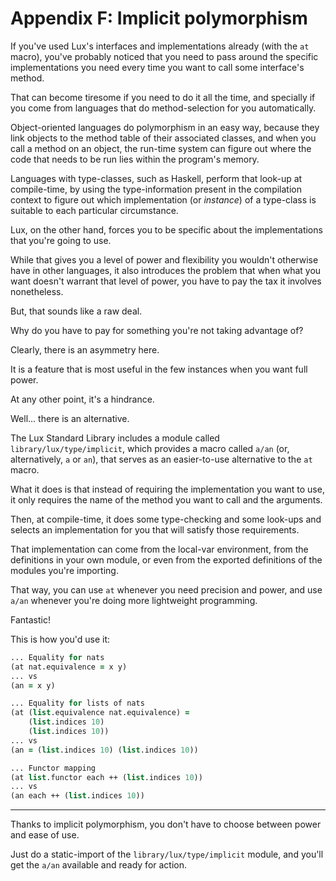 # Appendix F: Implicit polymorphism

If you've used Lux's interfaces and implementations already (with the `at` macro), you've probably noticed that you need to pass around the specific implementations you need every time you want to call some interface's method.

That can become tiresome if you need to do it all the time, and specially if you come from languages that do method-selection for you automatically.

Object-oriented languages do polymorphism in an easy way, because they link objects to the method table of their associated classes, and when you call a method on an object, the run-time system can figure out where the code that needs to be run lies within the program's memory.

Languages with type-classes, such as Haskell, perform that look-up at compile-time, by using the type-information present in the compilation context to figure out which implementation (or _instance_) of a type-class is suitable to each particular circumstance.

Lux, on the other hand, forces you to be specific about the implementations that you're going to use.

While that gives you a level of power and flexibility you wouldn't otherwise have in other languages, it also introduces the problem that when what you want doesn't warrant that level of power, you have to pay the tax it involves nonetheless.

But, that sounds like a raw deal.

Why do you have to pay for something you're not taking advantage of?

Clearly, there is an asymmetry here.

It is a feature that is most useful in the few instances when you want full power.

At any other point, it's a hindrance.

Well... there is an alternative.

The Lux Standard Library includes a module called `library/lux/type/implicit`, which provides a macro called `a/an` (or, alternatively, `a` or `an`), that serves as an easier-to-use alternative to the `at` macro.

What it does is that instead of requiring the implementation you want to use, it only requires the name of the method you want to call and the arguments.

Then, at compile-time, it does some type-checking and some look-ups and selects an implementation for you that will satisfy those requirements.

That implementation can come from the local-var environment, from the definitions in your own module, or even from the exported definitions of the modules you're importing.

That way, you can use `at` whenever you need precision and power, and use `a/an` whenever you're doing more lightweight programming.

Fantastic!

This is how you'd use it:

```clojure
... Equality for nats
(at nat.equivalence = x y)
... vs
(an = x y)
```

```clojure
... Equality for lists of nats
(at (list.equivalence nat.equivalence) =
    (list.indices 10)
    (list.indices 10))
... vs
(an = (list.indices 10) (list.indices 10))
```

```clojure
... Functor mapping
(at list.functor each ++ (list.indices 10))
... vs
(an each ++ (list.indices 10))
```

---

Thanks to implicit polymorphism, you don't have to choose between power and ease of use.

Just do a static-import of the `library/lux/type/implicit` module, and you'll get the `a/an` available and ready for action.

